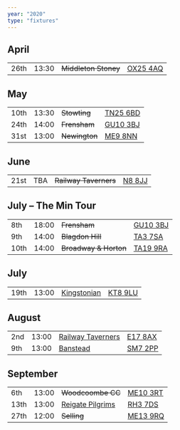 ```yaml
---
year: "2020"
type: "fixtures"
---
```


## April

|  |  |  |  |
|:---|:---|:---|:---|
| 26th | 13:30 | <del>Middleton Stoney</del> | [OX25 4AQ](https//goo.gl/maps/2oHFhgW7cVt) | 

## May

|  |  |  |  |
|:---|:---|:---|:---|
| 10th | 13:30 | <del>Stowting</del> | [TN25 6BD](https//goo.gl/maps/5KNmaMe6Wb42) | 
| 24th | 14:00 | <del>Frensham</del> | [GU10 3BJ](https//goo.gl/maps/xBUZvPU1vnK2) | 
| 31st | 13:00 | <del>Newington</del> | [ME9 8NN](https//goo.gl/maps/2XwQKWc9brr) | 

## June

|  |  |  |  |
|:---|:---|:---|:---|
| 21st | TBA | <del>Railway Taverners</del> | [N8 8JJ](https//goo.gl/maps/BuCf1MgUwJTViZ4YA) | 

## July – The Min Tour

|  |  |  |  |
|:---|:---|:---|:---|
| 8th | 18:00 | <del>Frensham</del> | [GU10 3BJ](https//goo.gl/maps/xBUZvPU1vnK2) | 
| 9th | 14:00 | <del>Blagdon Hill</del> | [TA3 7SA](https//goo.gl/maps/H6iLZLNcja12) | 
| 10th | 14:00 | <del>Broadway & Horton</del> | [TA19 9RA](https//goo.gl/maps/hVamJL8if6v) | 

## July

|  |  |  |  |
|:---|:---|:---|:---|
| 19th | 13:00 | [Kingstonian](/2020/kingstonian) | [KT8 9LU](https//goo.gl/maps/4kwjPyThUMkyQfhe8) | 

## August

|  |  |  |  |
|:---|:---|:---|:---|
| 2nd | 13:00 | [Railway Taverners](/2020/railway-taverners) | [E17 8AX](https://goo.gl/maps/UC5RuuBUG1feDDhm6) | 
| 9th | 13:00 | [Banstead](/2020/banstead) | [SM7 2PP](https://goo.gl/maps/nv7dov2xsYvUnRay5) | 

## September

|  |  |  |  |
|:---|:---|:---|:---|
| 6th | 13:00 | <del>Woodcoombe CC</del> | [ME10 3RT](https://goo.gl/maps/rMva1ta8sRDV8z768) | 
| 13th | 13:00 | [Reigate Pilgrims](/2020/reigate-pilgrims) | [RH3 7DS](https//goo.gl/maps/APtKSjuaQ5v) | 
| 27th | 12:00 | <del>Selling</del> | [ME13 9RQ](https//goo.gl/maps/QeLhjBkEbJr) |